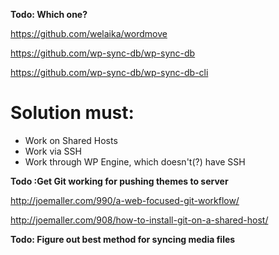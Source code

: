 
**Todo: Which one?**

https://github.com/welaika/wordmove

https://github.com/wp-sync-db/wp-sync-db

https://github.com/wp-sync-db/wp-sync-db-cli

# Solution must:

* Work on Shared Hosts
* Work via SSH
* Work through WP Engine, which doesn't(?) have SSH



**Todo :Get Git working for pushing themes to server**

http://joemaller.com/990/a-web-focused-git-workflow/

http://joemaller.com/908/how-to-install-git-on-a-shared-host/



**Todo: Figure out best method for syncing media files**
